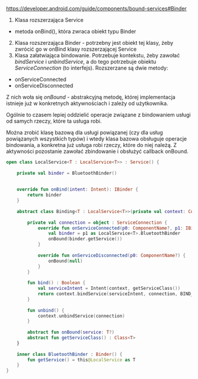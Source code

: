 https://developer.android.com/guide/components/bound-services#Binder

1) Klasa rozszerzająca Service
- metoda onBind(), która zwraca obiekt typu Binder
2) Klasa rozszerzająca Binder - potrzebny jest obiekt tej klasy, żeby zwrócić go w onBind klasy rozszerzającej Service
3) Klasa załatwiająca bindowanie. 
Potrzebuje kontekstu, żeby zawołać *bindService* i *unbindService*, a do tego potrzebuje obiektu *ServiceConnection* (to interfejs). Rozszerzane są dwie metody:
- onServiceConnected
- onServiceDisconnected

Z nich woła się *onBound* - abstrakcyjną metodę, której implementacja istnieje już w konkretnych aktywnościach i zależy od użytkownika.


Ogólnie to czasem lepiej oddzielić operacje związane z bindowaniem usługi od samych rzeczy, które ta usługa robi. 

Można zrobić klasę bazową dla usługi powiązanej (czy dla usług powiązanych wszystkich typów) i wtedy klasa bazowa obsługuje operacje bindowania, a konkretna już usługa robi rzeczy, które do niej należą. Z aktywności pozostanie zawołać zbindowanie i obsłużyć callback onBound.

```kotlin
open class LocalService<T : LocalService<T>> : Service() {  
  
    private val binder = BluetoothBinder()  
  
  
    override fun onBind(intent: Intent): IBinder {  
        return binder  
    }  
  
    abstract class Binding<T : LocalService<T>>(private val context: Context) {  
  
        private val connection = object : ServiceConnection {  
            override fun onServiceConnected(p0: ComponentName?, p1: IBinder?) {  
                val binder = p1 as LocalService<T>.BluetoothBinder  
                onBound(binder.getService())  
            }  
  
            override fun onServiceDisconnected(p0: ComponentName?) {  
                onBound(null)  
            }  
        }  
  
        fun bind() : Boolean {  
            val serviceIntent = Intent(context, getServiceClass())  
            return context.bindService(serviceIntent, connection, BIND_AUTO_CREATE)  
        }  
  
        fun unbind() {  
            context.unbindService(connection)  
        }  
  
        abstract fun onBound(service: T?)  
        abstract fun getServiceClass() : Class<T>  
    }  
  
    inner class BluetoothBinder : Binder() {  
        fun getService() = this@LocalService as T  
    }  
}
```